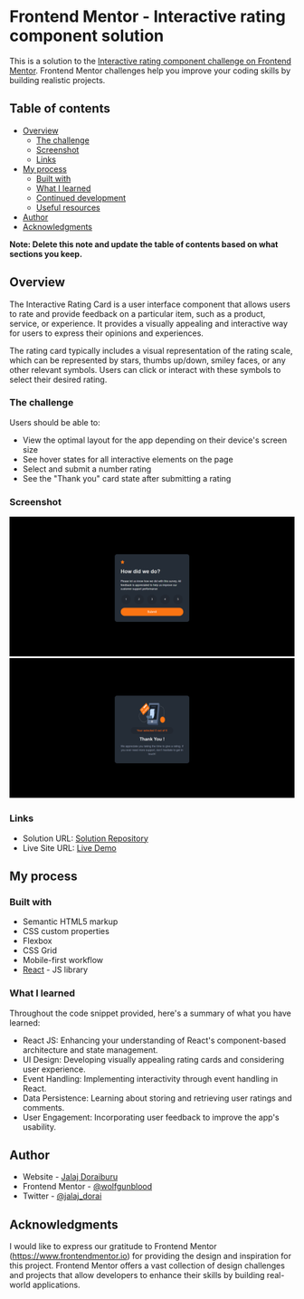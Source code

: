 # Frontend Mentor - Interactive rating component solution

This is a solution to the [Interactive rating component challenge on Frontend Mentor](https://www.frontendmentor.io/challenges/interactive-rating-component-koxpeBUmI). Frontend Mentor challenges help you improve your coding skills by building realistic projects. 

## Table of contents

- [Overview](#overview)
  - [The challenge](#the-challenge)
  - [Screenshot](#screenshot)
  - [Links](#links)
- [My process](#my-process)
  - [Built with](#built-with)
  - [What I learned](#what-i-learned)
  - [Continued development](#continued-development)
  - [Useful resources](#useful-resources)
- [Author](#author)
- [Acknowledgments](#acknowledgments)

**Note: Delete this note and update the table of contents based on what sections you keep.**

## Overview

The Interactive Rating Card is a user interface component that allows users to rate and provide feedback on a particular item, such as a product, service, or experience. It provides a visually appealing and interactive way for users to express their opinions and experiences.

The rating card typically includes a visual representation of the rating scale, which can be represented by stars, thumbs up/down, smiley faces, or any other relevant symbols. Users can click or interact with these symbols to select their desired rating.

### The challenge

Users should be able to:

- View the optimal layout for the app depending on their device's screen size
- See hover states for all interactive elements on the page
- Select and submit a number rating
- See the "Thank you" card state after submitting a rating

### Screenshot

![](./Screenshot1.png)
![](./Screenshot2.png)

### Links

- Solution URL: [Solution Repository](https://github.com/wolfgunblood/interactive-rating)
- Live Site URL: [Live Demo](https://wolfgunblood.github.io/interactive-rating/)

## My process

### Built with

- Semantic HTML5 markup
- CSS custom properties
- Flexbox
- CSS Grid
- Mobile-first workflow
- [React](https://reactjs.org/) - JS library


### What I learned

Throughout the code snippet provided, here's a summary of what you have learned:

- React JS: Enhancing your understanding of React's component-based architecture and state management.
- UI Design: Developing visually appealing rating cards and considering user experience.
- Event Handling: Implementing interactivity through event handling in React.
- Data Persistence: Learning about storing and retrieving user ratings and comments.
- User Engagement: Incorporating user feedback to improve the app's usability.

## Author

- Website - [Jalaj Doraiburu](https://wolfgunblood.github.io/portfolio/)
- Frontend Mentor - [@wolfgunblood](https://www.frontendmentor.io/profile/wolfgunblood)
- Twitter - [@jalaj_dorai](https://twitter.com/jalaj_dorai)


## Acknowledgments

I would like to express our gratitude to Frontend Mentor (https://www.frontendmentor.io) for providing the design and inspiration for this project. Frontend Mentor offers a vast collection of design challenges and projects that allow developers to enhance their skills by building real-world applications.
